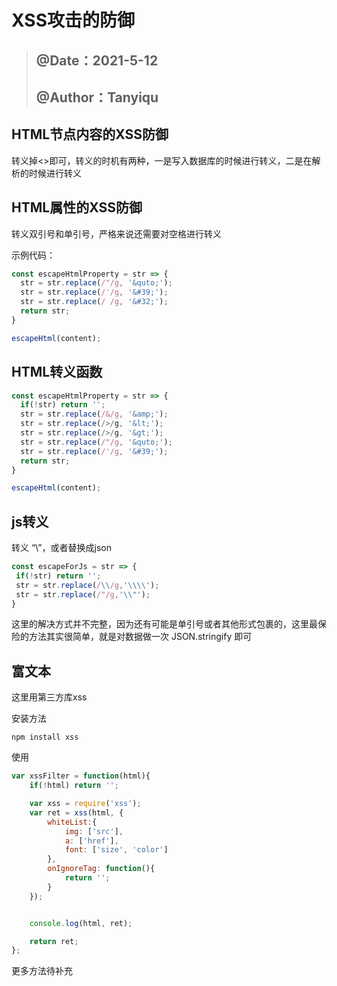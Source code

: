 # XSS攻击的防御

> ## @Date：2021-5-12
>
> ## @Author：Tanyiqu
>
> 

## HTML节点内容的XSS防御

转义掉<>即可，转义的时机有两种，一是写入数据库的时候进行转义，二是在解析的时候进行转义



## HTML属性的XSS防御

转义双引号和单引号，严格来说还需要对空格进行转义

示例代码：

```js
const escapeHtmlProperty = str => {
  str = str.replace(/"/g, '&quto;');
  str = str.replace(/'/g, '&#39;');
  str = str.replace(/ /g, '&#32;');
  return str;
}

escapeHtml(content);
```



## HTML转义函数

```js
const escapeHtmlProperty = str => {
  if(!str) return '';
  str = str.replace(/&/g, '&amp;');
  str = str.replace(/>/g, '&lt;'); 
  str = str.replace(/>/g, '&gt;');
  str = str.replace(/"/g, '&quto;');
  str = str.replace(/'/g, '&#39;');
  return str;
}

escapeHtml(content);
```



## js转义

转义 “\”，或者替换成json

```js
const escapeForJs = str => {
 if(!str) return '';
 str = str.replace(/\\/g,'\\\\');
 str = str.replace(/"/g,'\\"');
}
```

这里的解决方式并不完整，因为还有可能是单引号或者其他形式包裹的，这里最保险的方法其实很简单，就是对数据做一次 JSON.stringify 即可



## 富文本

这里用第三方库xss

安装方法

```shell
npm install xss
```

使用

```js
var xssFilter = function(html){
    if(!html) return '';

    var xss = require('xss');
    var ret = xss(html, {
        whiteList:{
            img: ['src'],
            a: ['href'],
            font: ['size', 'color']
        },
        onIgnoreTag: function(){
            return '';
        }
    });


    console.log(html, ret);

    return ret;
};
```



更多方法待补充